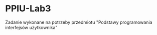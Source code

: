 # PPIU-Lab3
Zadanie wykonane na potrzeby przedmiotu "Podstawy programowania interfejsów użytkownika"
